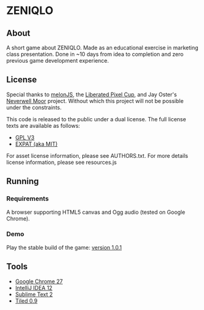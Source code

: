 # ZENIQLO

## About

A short game about ZENIQLO.
Made as an educational exercise in marketing class presentation. Done in ~10 days from idea to completion and zero previous game development experience.

## License

Special thanks to [melonJS](http://www.melonjs.org/), the [Liberated Pixel Cup](http://lpc.opengameart.org/), and Jay Oster's [Neverwell Moor](http://git.kodewerx.org/neverwell-moor/) project. Without which this project will not be possible under the constraints.

This code is released to the public under a dual license.
The full license texts are available as follows:

* [GPL V3](gpl-3.0.txt)
* [EXPAT (aka MIT)](COPYING.txt)

For asset license information, please see AUTHORS.txt.
For more details license information, please see resources.js

## Running

### Requirements

A browser supporting HTML5 canvas and Ogg audio (tested on Google Chrome).

### Demo

Play the stable build of the game: [version 1.0.1](http://go.sadeli.com/zeniqlo)

## Tools

- [Google Chrome 27](http://www.google.com/chrome/)
- [IntelliJ IDEA 12](http://www.jetbrains.com/idea/)
- [Sublime Text 2](http://www.sublimetext.com/)
- [Tiled 0.9](http://www.mapeditor.org/)
